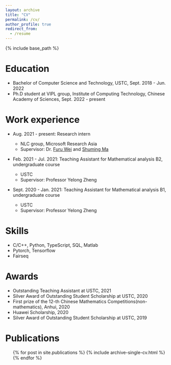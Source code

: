 ```yaml
---
layout: archive
title: "CV"
permalink: /cv/
author_profile: true
redirect_from:
  - /resume
---
```


{% include base_path %}

Education
======
* Bachelor of Computer Science and Technology, USTC, Sept. 2018 - Jun. 2022
* Ph.D student at VIPL group, Institute of Computing Technology, Chinese Academy of Sciences, Sept. 2022 - present

Work experience
======
* Aug. 2021 - present: Research intern
  * NLC group, Microsoft Research Asia
  * Supervisor: Dr. [Furu Wei](http://gitnlp.org/) and [Shuming Ma](https://shumingma.com/)

* Feb. 2021 - Jul. 2021: Teaching Assistant for Mathematical analysis B2, undergraduate course
  * USTC
  * Supervisor: Professor Yelong Zheng

* Sept. 2020 - Jan. 2021: Teaching Assistant for Mathematical analysis B1, undergraduate course
  * USTC
  * Supervisor: Professor Yelong Zheng
  
Skills
======
* C/C++, Python, TypeScript, SQL, Matlab
* Pytorch, Tensorflow
* Fairseq

Awards
======
* Outstanding Teaching Assistant at USTC, 2021
* Silver Award of Outstanding Student Scholarship at USTC, 2020
* First prize of the 12-th Chinese Mathematics Competitions(non-mathematics), Anhui, 2020
* Huawei Scholarship, 2020
* Silver Award of Outstanding Student Scholarship at USTC, 2019

Publications
======
  <ul>{% for post in site.publications %}
    {% include archive-single-cv.html %}
  {% endfor %}</ul>
  
<!-- Talks
======
  <ul>{% for post in site.talks %}
    {% include archive-single-talk-cv.html %}
  {% endfor %}</ul>
  
Teaching
======
  <ul>{% for post in site.teaching %}
    {% include archive-single-cv.html %}
  {% endfor %}</ul>
  
Service and leadership
======
* Currently signed in to 43 different slack teams -->

